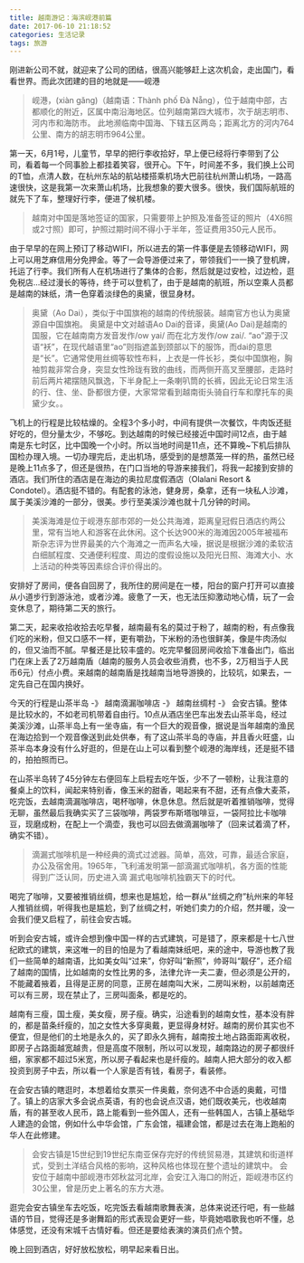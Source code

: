 ```yaml
---
title: 越南游记：海滨岘港前篇
date: 2017-06-10 21:18:52
categories: 生活记录
tags: 旅游
---
```

刚进新公司不就，就迎来了公司的团结，很高兴能够赶上这次机会，走出国门，看看世界。而此次团建的目的地就是——岘港

> 岘港，(xiàn gǎng)（越南语：Thành phố Đà Nẵng），位于越南中部，古都顺化的附近，区属中南沿海地区。位列越南第四大城市，次于胡志明市、河内市和海防市。
> 此地濒临南中国海、下辖五区两岛；距离北方的河内764公里、南方的胡志明市964公里。

第一天，6月1号，儿童节，早早的把行李收拾好，早上便已经将行李带到了公司，看着每一个同事脸上都挂着笑容，很开心。下午，时间差不多，我们换上公司的T恤，点清人数，在杭州东站的航站楼搭乘机场大巴前往杭州萧山机场，一路高速很快，这是我第一次来萧山机场，比我想象的要大很多。很快，我们国际航班的就先下了车，整理好行李，便进了候机楼。

> 越南对中国是落地签证的国家，只需要带上护照及准备签证的照片（4X6照或2寸照）即可，护照过期时间不得小于半年，签证费用350元人民币。

由于早早的在网上预订了移动WIFI，所以进去的第一件事便是去领移动WIFI，网上可以用芝麻信用分免押金。等了一会导游便过来了，带领我们一一换了登机牌，托运了行李。我们所有人在机场进行了集体的合影，然后就是过安检，过边检，逛免税店...经过漫长的等待，终于可以登机了，由于是越南的航班，所以空乘人员都是越南的妹纸，清一色穿着淡绿色的奥黛，很显身材。

> 奥黛（Ao Dai），类似于中国旗袍的越南的传统服装。越南官方也认为奥黛源自中国旗袍。
> 奥黛是中文对越语Ao Dai的音译，奥黛(Ao Dai)是越南的国服，它在越南南方发音发作/ow yai/ 而在北方发作/ow zai/. “ao”源于汉语“袄”，在现代越语里“ao”则指遮盖到颈部以下的服饰，而dai的意思是“长”。它通常使用丝绸等软性布料，上衣是一件长衫，类似中国旗袍，胸袖剪裁非常合身，突显女性玲珑有致的曲线，而两侧开高叉至腰部，走路时前后两片裙摆随风飘逸，下半身配上一条喇叭筒的长裤，因此无论日常生活的行、住、坐、卧都很方便，大家常常看到越南街头骑自行车和摩托车的奥黛少女。。

飞机上的行程是比较枯燥的。全程3个多小时，中间有提供一次餐饮，牛肉饭还挺好吃的，但分量太少，不够吃。到达越南的时候已经接近中国时间12点，由于越南是东七时区，比中国晚一个小时。所以当地时间是11点，还不算晚~下机后排队国检办理入境。一切办理完后，走出机场，感受到的是想蒸笼一样的热，虽然已经是晚上11点多了，但还是很热，在门口当地的导游来接我们，将我一起接到安排的酒店。我们所住的酒店是在海边的奥拉尼度假酒店（Olalani Resort & Condotel）。酒店挺不错的。有配套的泳池，健身房，桑拿，还有一块私人沙滩，属于美溪沙滩的一部分，很美。步行至美溪沙滩也就十几分钟的时间。

> 美溪海滩是位于岘港东部市郊的一处公共海滩，距离皇冠假日酒店约两公里，常有当地人和游客在此休闲。这个长达900米的海滩因2005年被福布斯杂志评为世界最美的六个海滩之一而声名大噪，据说是根据沙滩的柔软洁白细腻程度、交通便利程度、周边的度假设施以及阳光日照、海滩大小、水上活动的种类等因素综合评价得出的。

安排好了房间，便各自回房了，我所住的房间是在一楼，阳台的窗户打开可以直接从小道步行到游泳池，或者沙滩。疲惫了一天，也无法压抑激动地心情，玩了一会变休息了，期待第二天的旅行。

第二天，起来收拾收拾去吃早餐，越南最有名的莫过于粉了，越南的粉，有点像我们吃的米粉，但又口感不一样，更有嚼劲，下米粉的汤也很鲜美，像是牛肉汤似的，但又油而不腻。早餐还是比较丰盛的。吃完早餐回房间收拾下准备出门，临出门在床上丢了2万越南盾（越南的服务人员会收些消费，也不多，2万相当于人民币6元）付点小费。来越南的越南盾是找越南当地导游换的，比较坑，如果去，一定先自己在国内换好。

今天的行程是山茶半岛 -》 越南滴漏咖啡店 -》 越南丝绸村 -》 会安古镇。整体是比较水的，不如老司机带着自由行。10点从酒店坐巴车出发去山茶半岛，经过美溪沙滩，山茶半岛上有一坐寺庙，有一个巨大的观音像，据说是当年越南的渔民在海边拾到一个观音像送到此处供奉，有了这山茶半岛的寺庙，并且香火旺盛，山茶半岛本身没有什么好逛的，但是在山上可以看到整个岘港的海岸线，还是挺不错的，拍拍照而已。

在山茶半岛转了45分钟左右便回车上启程去吃午饭，少不了一顿粉，让我注意的餐桌上的饮料，闻起来特别香，像玉米的甜香，喝起来有不甜，还有点像大麦茶，吃完饭，去越南滴漏咖啡店，喝杯咖啡，休息休息。然后就是听着推销咖啡，觉得无聊，虽然最后我确实买了三袋咖啡，两袋罗布斯塔咖啡豆，一袋阿拉比卡咖啡豆，现磨成粉，在配上一个滴壶，我也可以回去做滴漏咖啡了（回来试着滴了杯，确实不错）。

> 滴漏式咖啡机是一种经典的滴式过滤器。简单，高效，可靠，最适合家庭，办公及宿舍用。1965年，飞利浦发明第一部滴漏式咖啡机，各方面的性能得到广泛认同，历史进入滴 漏式电咖啡机独霸天下的时代。

喝完了咖啡，又要被推销丝绸，想来也是尴尬，给一群从“丝绸之府”杭州来的年轻人推销丝绸，听得我也是尴尬，到了丝绸之村，听她们卖力的介绍，然并暖，没一会我们便又启程了，前往会安古城。

听到会安古城，或许会想到像中国一样的古式建筑，可是错了，原来都是十七八世纪欧式的建筑，来这唯一的目的怕是为了看越南妹纸吧，来的途中，导游也教了我们一些简单的越南语，比如美女叫“过来”，你好叫“新照”，帅哥叫“靓仔”，还介绍了越南的国情，比如越南的女性比男的多，法律允许一夫二妻，但必须是公开的，不能藏着掖着，且得是正房的同意，正房在越南叫大米，二房叫米粉，以前越南还可以有三房，现在禁止了，三房叫面条，都是吃的。

越南有三瘦，国土瘦，美女瘦，房子瘦。确实，沿途看到的越南女性，基本没有胖的，都是苗条纤瘦的，加之女性大多穿奥戴，更显得身材好。越南的房价其实也不便宜，但是他们的土地是永久的，买了即永久拥有，越南按土地占路面距离收税，即房子占路面越宽越贵，但是高度不限制，所以可以发现，越南路边的房子都很纤细，家家都不超过5米宽，所以房子看起来也是纤瘦的。越南人把大部分的收入都投资到房子中去，所以看一个人家是否有钱，看房子，看装修。

在会安古镇的瞎逛时，本想着给女票买一件奥戴，奈何选不中合适的奥戴，可惜了。镇上的店家大多会说点英语，有的也会说点汉语，她们既收美元，也收越南盾，有的甚至收人民币，路上能看到一些外国人，还有一些韩国人，古镇上基础华人建造的会馆，例如什么中华会馆，广东会馆，福建会馆，都是过去在海上跑船的华人在此修建。

> 会安古镇是15世纪到19世纪东南亚保存完好的传统贸易港，其建筑和街道样式，受到土洋结合风格的影响，这种风格也体现在整个遗址的建筑中。 会安位于越南中部岘港市郊秋盆河北岸，会安江入海口的附近，距岘港市区约30公里，曾是历史上著名的东方大港。

逛完会安古镇坐车去吃饭，吃完饭去看越南歌舞表演，总体来说还行吧，有一些越语的节目，觉得还是多谢舞蹈的形式表现会更好一些，毕竟她唱歌我也听不懂，总体感觉，还没有宋城千古情好看。但还是要给表演的演员们点个赞。

晚上回到酒店，好好放松放松，明早起来看日出。
